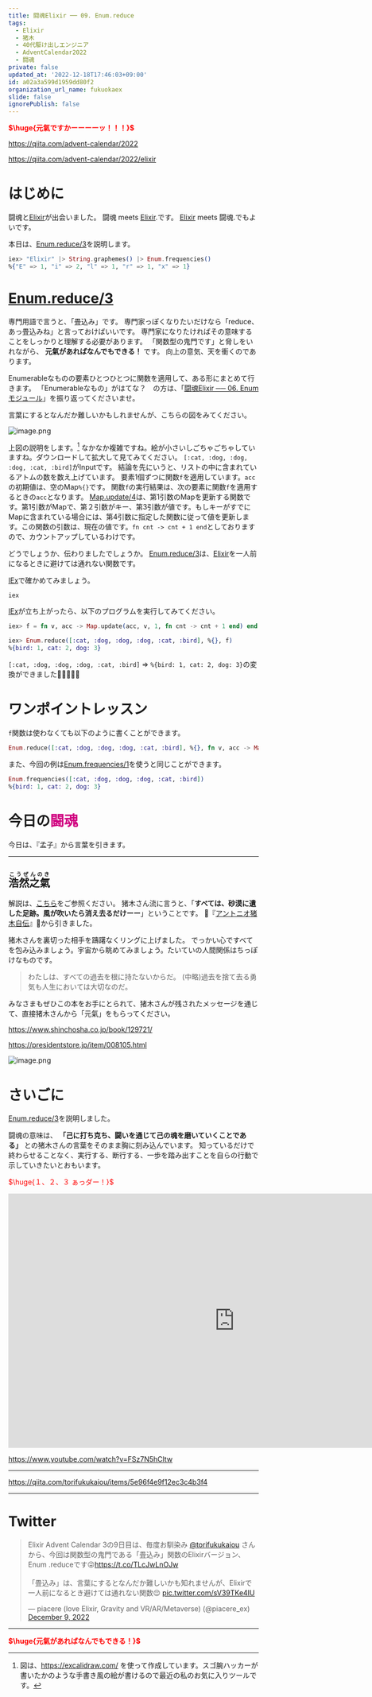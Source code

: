 ```yaml
---
title: 闘魂Elixir ── 09. Enum.reduce
tags:
  - Elixir
  - 猪木
  - 40代駆け出しエンジニア
  - AdventCalendar2022
  - 闘魂
private: false
updated_at: '2022-12-18T17:46:03+09:00'
id: a02a3a599d1959dd80f2
organization_url_name: fukuokaex
slide: false
ignorePublish: false
---
```

<b><font color="red">$\huge{元氣ですかーーーーッ！！！}$</font></b>

https://qiita.com/advent-calendar/2022

https://qiita.com/advent-calendar/2022/elixir

# はじめに

闘魂と[Elixir](https://elixir-lang.org/)が出会いました。
闘魂 meets [Elixir](https://elixir-lang.org/).です。
[Elixir](https://elixir-lang.org/) meets 闘魂.でもよいです。

本日は、[Enum.reduce/3](https://hexdocs.pm/elixir/Enum.html#reduce/3)を説明します。

```elixir
iex> "Elixir" |> String.graphemes() |> Enum.frequencies()
%{"E" => 1, "i" => 2, "l" => 1, "r" => 1, "x" => 1}
```

# [Enum.reduce/3](https://hexdocs.pm/elixir/Enum.html#reduce/3)

専門用語で言うと、「畳込み」です。
専門家っぽくなりたいだけなら「reduce、あっ畳込みね」と言っておけばいいです。
専門家になりたければその意味することをしっかりと理解する必要があります。
「関数型の鬼門です」と脅しをいれながら、 **元氣があればなんでもできる！** です。
向上の意気、天を衝くのであります。

Enumerableなものの要素ひとつひとつに関数を適用して、ある形にまとめて行きます。
「Enumerableなもの」がはてな？　の方は、「[闘魂Elixir ── 06. Enumモジュール](https://qiita.com/torifukukaiou/items/bb9d43cde4d667cddb30)」を振り返ってくださいませ。


言葉にするとなんだか難しいかもしれませんが、こちらの図をみてください。

![image.png](https://qiita-image-store.s3.ap-northeast-1.amazonaws.com/0/131808/b388fe84-de09-1f62-111a-f04f21bbbfe0.png)




上図の説明をします。[^1]
なかなか複雑ですね。絵が小さいしごちゃごちゃしていますね。ダウンロードして拡大して見てみてください。
`[:cat, :dog, :dog, :dog, :cat, :bird]`がInputです。
結論を先にいうと、リストの中に含まれているアトムの数を数え上げています。
要素1個ずつに関数`f`を適用しています。`acc`の初期値は、空のMap`%{}`です。
関数`f`の実行結果は、次の要素に関数`f`を適用するときの`acc`となります。
[Map.update/4](https://hexdocs.pm/elixir/Map.html#update/4)は、第1引数のMapを更新する関数です。第1引数がMapで、第２引数がキー、第3引数が値です。もしキーがすでにMapに含まれている場合には、第4引数に指定した関数に従って値を更新します。この関数の引数は、現在の値です。`fn cnt -> cnt + 1 end`としておりますので、カウントアップしているわけです。

どうでしょうか、伝わりましたでしょうか。
[Enum.reduce/3](https://hexdocs.pm/elixir/Enum.html#reduce/3)は、[Elixir](https://elixir-lang.org/)を一人前になるときに避けては通れない関数です。


[^1]: 図は、https://excalidraw.com/ を使って作成しています。スゴ腕ハッカーが書いたかのような手書き風の絵が書けるので最近の私のお気に入りツールです。

[IEx](https://hexdocs.pm/iex/IEx.html)で確かめてみましょう。

```:CMD
iex
```

[IEx](https://hexdocs.pm/iex/IEx.html)が立ち上がったら、以下のプログラムを実行してみてください。

```elixir
iex> f = fn v, acc -> Map.update(acc, v, 1, fn cnt -> cnt + 1 end) end

iex> Enum.reduce([:cat, :dog, :dog, :dog, :cat, :bird], %{}, f)
%{bird: 1, cat: 2, dog: 3}
```

`[:cat, :dog, :dog, :dog, :cat, :bird]` => `%{bird: 1, cat: 2, dog: 3}`の変換ができました:tada::tada::tada::tada::tada:


# ワンポイントレッスン

`f`関数は使わなくても以下のように書くことができます。

```elixir
Enum.reduce([:cat, :dog, :dog, :dog, :cat, :bird], %{}, fn v, acc -> Map.update(acc, v, 1, & &1 + 1) end)
```

また、今回の例は[Enum.frequencies/1](https://hexdocs.pm/elixir/Enum.html#frequencies/1)を使うと同じことができます。

```elixir
Enum.frequencies([:cat, :dog, :dog, :dog, :cat, :bird])   
%{bird: 1, cat: 2, dog: 3}
```


# 今日の<font color="#d00080">闘魂</font>

今日は、『孟子』から言葉を引きます。

---
<ruby>浩然之氣<rt>こうぜんのき</rt></ruby>
---

解説は、[こちら](https://imidas.jp/fourchars/detail/X-01-S-10-1-0030.html)をご参照ください。
猪木さん流に言うと、「**すべては、砂漠に遺した足跡。風が吹いたら消え去るだけーー**」ということです。
:book:『[アントニオ猪木自伝](https://presidentstore.jp/item/008105.html)』:book:から引きました。

猪木さんを裏切った相手を躊躇なくリングに上げました。
でっかい心ですべてを包み込みましょう。宇宙から眺めてみましょう。たいていの人間関係はちっぽけなものです。

> わたしは、すべての過去を根に持たないからだ。
> (中略)過去を捨て去る勇気も人生においては大切なのだ。

みなさまもぜひこの本をお手にとられて、猪木さんが残されたメッセージを通じて、直接猪木さんから「元氣」をもらってください。

https://www.shinchosha.co.jp/book/129721/

https://presidentstore.jp/item/008105.html

![image.png](https://qiita-image-store.s3.ap-northeast-1.amazonaws.com/0/131808/be8933f5-e3e2-d5f4-1561-f65f75abdf38.png)


# さいごに

[Enum.reduce/3](https://hexdocs.pm/elixir/Enum.html#reduce/3)を説明しました。

闘魂の意味は、 **「己に打ち克ち、闘いを通じて己の魂を磨いていくことである」** との猪木さんの言葉をそのまま胸に刻み込んでいます。
知っているだけで終わらせることなく、実行する、断行する、一歩を踏み出すことを自らの行動で示していきたいとおもいます。

<font color="red">$\huge{１、２、３ ぁっダー！}$</font>


<iframe width="910" height="512" src="https://www.youtube.com/embed/AWxwmqzbOaw" title="燃える闘魂 アントニオ猪木  追悼VTR" frameborder="0" allow="accelerometer; autoplay; clipboard-write; encrypted-media; gyroscope; picture-in-picture" allowfullscreen></iframe>

https://www.youtube.com/watch?v=FSz7N5hCltw

---

https://qiita.com/torifukukaiou/items/5e96f4e9f12ec3c4b3f4

---

# Twitter

<blockquote class="twitter-tweet"><p lang="ja" dir="ltr">Elixir Advent Calendar 3の9日目は、毎度お馴染み <a href="https://twitter.com/torifukukaiou?ref_src=twsrc%5Etfw">@torifukukaiou</a> さんから、今回は関数型の鬼門である「畳込み」関数のElixirバージョン、Enum .reduceです😜<a href="https://t.co/TLcJwLnOJw">https://t.co/TLcJwLnOJw</a><br><br>「畳込み」は、言葉にするとなんだか難しいかも知れませんが、Elixirで一人前になるとき避けては通れない関数😌 <a href="https://t.co/sV39TKe4IU">pic.twitter.com/sV39TKe4IU</a></p>&mdash; piacere (love Elixir, Gravity and VR/AR/Metaverse) (@piacere_ex) <a href="https://twitter.com/piacere_ex/status/1601054315380363264?ref_src=twsrc%5Etfw">December 9, 2022</a></blockquote> <script async src="https://platform.twitter.com/widgets.js" charset="utf-8"></script>

---

<b><font color="red">$\huge{元氣があればなんでもできる！}$</font></b>
